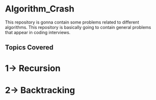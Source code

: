 # Algorithm_Crash
This repository is gonna contain some problems related to different algorithms.
This repository is basically going to contain general problems that appear in coding interviews.

## Topics Covered
# 1-> Recursion
# 2-> Backtracking
